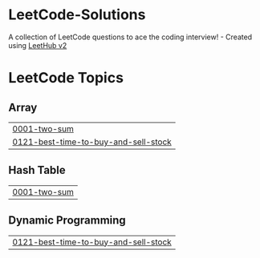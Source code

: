 # LeetCode-Solutions
A collection of LeetCode questions to ace the coding interview! - Created using [LeetHub v2](https://github.com/arunbhardwaj/LeetHub-2.0)

<!---LeetCode Topics Start-->
# LeetCode Topics
## Array
|  |
| ------- |
| [0001-two-sum](https://github.com/oleksandrapohorie90/LeetCode-Solutions/tree/master/0001-two-sum) |
| [0121-best-time-to-buy-and-sell-stock](https://github.com/oleksandrapohorie90/LeetCode-Solutions/tree/master/0121-best-time-to-buy-and-sell-stock) |
## Hash Table
|  |
| ------- |
| [0001-two-sum](https://github.com/oleksandrapohorie90/LeetCode-Solutions/tree/master/0001-two-sum) |
## Dynamic Programming
|  |
| ------- |
| [0121-best-time-to-buy-and-sell-stock](https://github.com/oleksandrapohorie90/LeetCode-Solutions/tree/master/0121-best-time-to-buy-and-sell-stock) |
<!---LeetCode Topics End-->